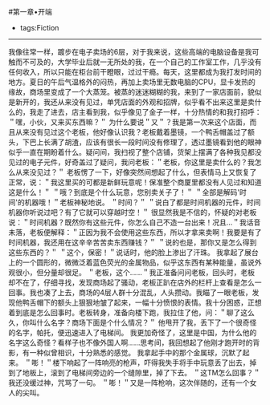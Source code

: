 #第一章•开端

- tags:Fiction

----
   我像往常一样，踱步在电子卖场的6层，对于我来说，这些高端的电脑设备是我可触而不可及的，大学毕业后就一无所处的我，在一个自己的工作室工作，几乎没有任何收入，所以只能在柜台前干瞪眼，过过干瘾。每天，这里都成为我打发时间的地方。夏日的午后气温格外的闷热，再加上卖场里无数电脑的CPU，显卡发热的缘故，商场里变成了一个大蒸笼。被蒸的迷迷糊糊的我，来到了一家店面前，貌似是新开的，我还从来没有见过，单凭店面的外观和招牌，似乎看不出来这里是卖什么的，我走了进去，店主看到我，似乎像见了金子一样，十分热情的和我打招呼：＂嘿，小伙，又来买东西嘛？＂ 
   为什么要说＂又＂？我是第一次来这个店面，而且从来没有见过这个老板，他好像认识我？老板戴着墨镜，一个鸭舌帽盖过了额头，下巴上长满了胡渣，应该有很长一段时间没有修理了，透过墨镜看到他的眼神似乎一直在期盼着什么。疑问间，我扫视了整个店铺，货架上摆满了各种我见都没见过的电子元件，好奇盖过了疑问，我问老板：＂老板，你这里是卖什么的？我怎么从来没见过？＂ 
   老板愣了一下，好像突然间想起了什么，但表情马上又恢复了正常，说：＂我这里买的可都是新鲜玩意呢！保准整个商厦里都没有人见过和知道这是什么！＂ 
   ＂哦？到底是个什么玩意，您别卖关子了！＂ 
   ＂全部是解码'时间'的机器哦！＂老板神秘地说。 
   ＂时间？＂ 
   ＂说白了都是时间机器的元件，时间机器你听说过吧？有了它就可以穿越时空！＂ 
   很显然我是不信的，怀疑的对老板说：＂时间机器？既然你有这些元件，你怎么自己不造一台出来！况且...＂我话音未落，老板便解释：＂正因为我不会使用这些东西，所以才拿来卖啊！我要是有了时间机器，我还用在这辛辛苦苦卖东西赚钱？＂ 
   ＂说的也是，那你又是怎么得到这些东西的？＂ 
   ＂这个，保密！＂说话时，他的脸上渗出了汗珠。 
   我拿起了展台上的一个圆形的，微微泛着蓝色荧光的金属物品，似乎这东西有某种能量，虽说外观很小，但分量却很足。 
   ＂老板，这个......＂我正准备问问老板，回头时，老板却不在了，仔细寻找，发现商场起了骚动，老板正趴在店外的栏杆上查看是怎么一回事。我也凑了上去，商场的4层人群十分混乱，人头攒动。我瞄了一眼老板，发现他鸭舌帽下的额头上狠狠地皱了起来，一幅十分愤恨的表情。我十分困惑，正想着到底是怎么回事时。老板转身，准备向楼下跑，我拉住了他，问：＂聊了这么久，你叫什么名字？商场下面是个什么情况？＂
   他甩开了我，丢下了一个很奇怪的名字，帕托，便迅速进入了电梯间。 
   我更加奇怪了，这里是中国，为什么他的名字这么奇怪？看样子也不像外国人啊......思考间，我回想起了他刚才跑开时的背影，有一种似曾相识，十分熟悉的感觉。 
   我拿起手中的那个金属球，沉默了起来。 
   ＂嘭！＂楼下响起了一阵响亮的枪声，吓得我失手将手中玩意丢了出去，掉到了地板上，滚到了电梯间旁边的一个缝隙里，掉了下去。
   ＂这TM怎么回事？＂我还没缓过神，咒骂了一句。 
   ＂嘭！＂又是一阵枪响，这次伴随的，还有一个女人的尖叫。

